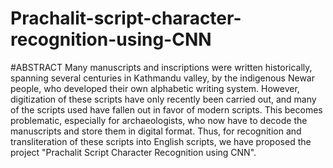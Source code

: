 # Prachalit-script-character-recognition-using-CNN

#ABSTRACT
Many manuscripts and inscriptions were written historically, spanning several centuries in 
Kathmandu valley, by the indigenous Newar people, who developed their own alphabetic 
writing system. However, digitization of these scripts have only recently been carried out, 
and many of the scripts used have fallen out in favor of modern scripts. This becomes 
problematic, especially for archaeologists, who now have to decode the manuscripts and 
store them in digital format. Thus, for recognition and transliteration of these scripts into 
English scripts, we have proposed the project "Prachalit Script Character Recognition using CNN".
